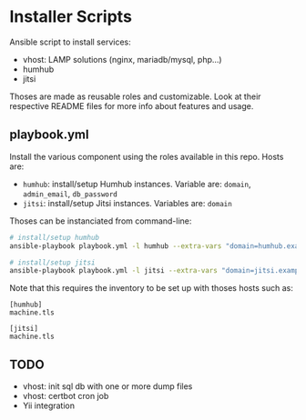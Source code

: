 # Installer Scripts
Ansible script to install services:
* vhost: LAMP solutions (nginx, mariadb/mysql, php...)
* humhub
* jitsi

Thoses are made as reusable roles and customizable. Look at their respective README files for more info about features and usage.


## playbook.yml
Install the various component using the roles available in this repo. Hosts are:
* `humhub`: install/setup Humhub instances. Variable are: `domain`, `admin_email`, `db_password`
* `jitsi`: install/setup Jitsi instances. Variables are: `domain`

Thoses can be instanciated from command-line:

```bash
# install/setup humhub
ansible-playbook playbook.yml -l humhub --extra-vars "domain=humhub.example.com admin_email=contact@example.com db_password=secret"

# install/setup jitsi
ansible-playbook playbook.yml -l jitsi --extra-vars "domain=jitsi.example.com"
```

Note that this requires the inventory to be set up with thoses hosts such as:

```
[humhub]
machine.tls

[jitsi]
machine.tls
```


## TODO
- vhost: init sql db with one or more dump files
- vhost: certbot cron job
- Yii integration


